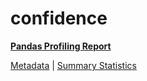 # confidence

[**Pandas Profiling Report**](../docs_sources/profile/confidence.html)

[Metadata](metadata.yaml) | [Summary Statistics](summary_stats.csv)

